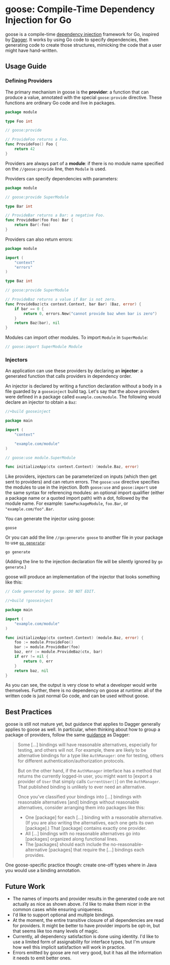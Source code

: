 # goose: Compile-Time Dependency Injection for Go

goose is a compile-time [dependency injection][] framework for Go, inspired by
[Dagger][].  It works by using Go code to specify dependencies, then
generating code to create those structures, mimicking the code that a user
might have hand-written.

[dependency injection]: https://en.wikipedia.org/wiki/Dependency_injection
[Dagger]: https://google.github.io/dagger/

## Usage Guide

### Defining Providers

The primary mechanism in goose is the **provider**: a function that can
produce a value, annotated with the special `goose:provide` directive. These
functions are ordinary Go code and live in packages.

```go
package module

type Foo int

// goose:provide

// ProvideFoo returns a Foo.
func ProvideFoo() Foo {
	return 42
}
```

Providers are always part of a **module**: if there is no module name specified
on the `//goose:provide` line, then `Module` is used.

Providers can specify dependencies with parameters:

```go
package module

// goose:provide SuperModule

type Bar int

// ProvideBar returns a Bar: a negative Foo.
func ProvideBar(foo Foo) Bar {
	return Bar(-foo)
}
```

Providers can also return errors:

```go
package module

import (
	"context"
	"errors"
)

type Baz int

// goose:provide SuperModule

// ProvideBaz returns a value if Bar is not zero.
func ProvideBaz(ctx context.Context, bar Bar) (Baz, error) {
	if bar == 0 {
		return 0, errors.New("cannot provide baz when bar is zero")
	}
	return Baz(bar), nil
}
```

Modules can import other modules.  To import `Module` in `SuperModule`:

```go
// goose:import SuperModule Module
```

### Injectors

An application can use these providers by declaring an **injector**: a
generated function that calls providers in dependency order.

An injector is declared by writing a function declaration without a body in a
file guarded by a `gooseinject` build tag. Let's say that the above providers
were defined in a package called `example.com/module`. The following would
declare an injector to obtain a `Baz`:

```go
//+build gooseinject

package main

import (
	"context"

	"example.com/module"
)

// goose:use module.SuperModule

func initializeApp(ctx context.Context) (module.Baz, error)
```

Like providers, injectors can be parameterized on inputs (which then get sent to
providers) and can return errors. The `goose:use` directive specifies the
modules to use in the injection. Both `goose:use` and `goose:import` use the
same syntax for referencing modules: an optional import qualifier (either a
package name or a quoted import path) with a dot, followed by the module name.
For example: `SamePackageModule`, `foo.Bar`, or `"example.com/foo".Bar`.

You can generate the injector using goose:

```
goose
```

Or you can add the line `//go:generate goose` to another file in your package to
use [`go generate`]:

```
go generate
```

(Adding the line to the injection declaration file will be silently ignored by
`go generate`.)

goose will produce an implementation of the injector that looks something like
this:

```go
// Code generated by goose. DO NOT EDIT.

//+build !gooseinject

package main

import (
	"example.com/module"
)

func initializeApp(ctx context.Context) (module.Baz, error) {
	foo := module.ProvideFoo()
	bar := module.ProvideBar(foo)
	baz, err := module.ProvideBaz(ctx, bar)
	if err != nil {
		return 0, err
	}
	return baz, nil
}
```

As you can see, the output is very close to what a developer would write
themselves. Further, there is no dependency on goose at runtime: all of the
written code is just normal Go code, and can be used without goose.

[`go generate`]: https://blog.golang.org/generate

## Best Practices

goose is still not mature yet, but guidance that applies to Dagger generally
applies to goose as well. In particular, when thinking about how to group a
package of providers, follow the same [guidance](https://google.github.io/dagger/testing.html#organize-modules-for-testability) as Dagger:

> Some [...] bindings will have reasonable alternatives, especially for
> testing, and others will not. For example, there are likely to be
> alternative bindings for a type like `AuthManager`: one for testing, others
> for different authentication/authorization protocols.
>
> But on the other hand, if the `AuthManager` interface has a method that
> returns the currently logged-in user, you might want to [export a provider of
> `User` that simply calls `CurrentUser()`]  on the `AuthManager`. That
> published binding is unlikely to ever need an alternative.
>
> Once you’ve classified your bindings into [...] bindings with reasonable
> alternatives [and] bindings without reasonable alternatives, consider
> arranging them into packages like this:
>
> - One [package] for each [...] binding with a reasonable alternative.  (If
>   you are also writing the alternatives, each one gets its own [package].) That
>   [package] contains exactly one provider.
> - All [...] bindings with no reasonable alternatives go into [packages]
>   organized along functional lines.
> - The [packages] should each include the no-reasonable-alternative [packages] that
>   require the [...] bindings each provides.

One goose-specific practice though: create one-off types where in Java you
would use a binding annotation.

## Future Work

-   The names of imports and provider results in the generated code are not
    actually as nice as shown above. I'd like to make them nicer in the
    common cases while ensuring uniqueness.
-   I'd like to support optional and multiple bindings.
-   At the moment, the entire transitive closure of all dependencies are read
    for providers. It might be better to have provider imports be opt-in, but
    that seems like too many levels of magic.
-   Currently, all dependency satisfaction is done using identity. I'd like to
    use a limited form of assignability for interface types, but I'm unsure
    how well this implicit satisfaction will work in practice.
-   Errors emitted by goose are not very good, but it has all the information
    it needs to emit better ones.
